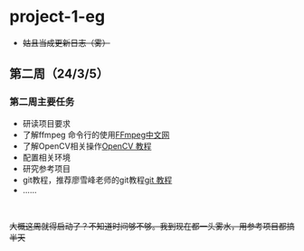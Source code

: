 # project-1-eg
- ~~姑且当成更新日志（雾）~~
## 第二周（24/3/5）
### 第二周主要任务
- 研读项目要求
- 了解ffmpeg 命令行的使用[FFmpeg中文网](https://ffmpeg.github.net.cn/)
- 了解OpenCV相关操作[OpenCV 教程](https://www.opencv.org.cn/opencvdoc/2.3.2/html/doc/tutorials/tutorials.html)
- 配置相关环境
- 研究参考项目
- git教程，推荐廖雪峰老师的git教程[git 教程](https://www.liaoxuefeng.com/wiki/896043488029600)
- ......
<br>

~~大概这周就得启动了？不知道时间够不够。我到现在都一头雾水，用参考项目都搞半天~~
